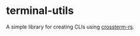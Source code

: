 # terminal-utils
A simple library for creating CLIs using [crossterm-rs](https://github.com/crossterm-rs/crossterm).
